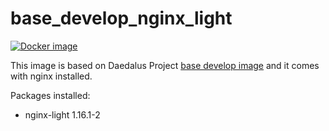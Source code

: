# base_develop_nginx_light

[![Docker image](https://img.shields.io/badge/docker-latest-blue.svg)](https://hub.docker.com/r/daedalusproject/base_nginx_light)

This image is based on Daedalus Project [base develop image](/base_develop) and it comes with nginx installed.

Packages installed:

 * nginx-light 1.16.1-2
